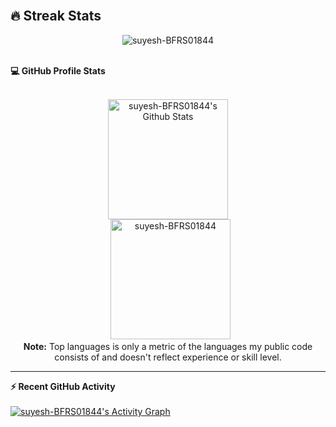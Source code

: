 <br>

## 🔥 Streak Stats
<p align="center"><img src="https://github-readme-streak-stats.herokuapp.com/?user=suyesh-BFRS01844&theme=algolia" alt="suyesh-BFRS01844" /></p>

<br>

  <summary><b>💻 GitHub Profile Stats</b></summary>
  <br/>
  <p align="center">
    <a href="https://github.com/anuraghazra/github-readme-stats"><img alt="suyesh-BFRS01844's Github Stats" src="https://github-readme-stats.vercel.app/api?username=suyesh-BFRS01844&show_icons=true&count_private=true&theme=algolia" height="192px"/></a>
<br/>
  &nbsp;
	  <img src="https://github-readme-stats.vercel.app/api/top-langs?username=suyesh-BFRS01844&langs_count=10&show_icons=true&locale=en&layout=compact&theme=algolia" alt="suyesh-BFRS01844" height="192px"/>
  <br/>
  <b>Note:</b> Top languages is only a metric of the languages my public code consists of and doesn't reflect experience or skill level.
  </p>

----

  <summary><b>⚡ Recent GitHub Activity</b></summary>
  <br/>
   <a href="https://github.com/suyesh-BFRS01844"><img alt="suyesh-BFRS01844's Activity Graph" src="https://activity-graph.herokuapp.com/graph?username=suyesh-BFRS01844&custom_title=suyesh-BFRS01844's%20Contribution%20Graph&theme=react-dark" /></a>
  <br/>


<br/>

<!-- - 👋 Hi, I’m @suyesh-BFRS01844
- 👀 I’m interested in ...
- 🌱 I’m currently learning ...
- 💞️ I’m looking to collaborate on ...
- 📫 How to reach me ... -->

<!---
suyesh-BFRS01844/suyesh-BFRS01844 is a ✨ special ✨ repository because its `README.md` (this file) appears on your GitHub profile.
You can click the Preview link to take a look at your changes.
--->

